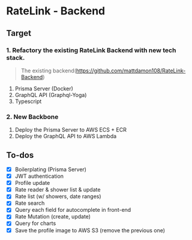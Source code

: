 # RateLink - Backend

## Target

### 1. Refactory the existing RateLink Backend with new tech stack.

> The existing backend(https://github.com/mattdamon108/RateLink-Backend)

1. Prisma Server (Docker)
2. GraphQL API (Graphql-Yoga)
3. Typescript

### 2. New Backbone

1. Deploy the Prisma Server to AWS ECS + ECR
2. Deploy the GraphQL API to AWS Lambda

## To-dos

- [x] Boilerplating (Prisma Server)
- [x] JWT authentication
- [x] Profile update
- [x] Rate reader & shower list & update
- [x] Rate list (w/ showers, date ranges)
- [x] Rate search
- [x] Query each field for autocomplete in front-end
- [x] Rate Mutation (create, update)
- [x] Query for charts
- [x] Save the profile image to AWS S3 (remove the previous one)
